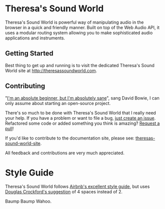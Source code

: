 Theresa's Sound World
=====================

Theresa's Sound World is powerful way of manipulating audio in the browser in a quick and friendly manner. Built on top of the Web Audio API, it uses a modular routing system allowing you to make sophisticated audio applications and instruments.

Getting Started
---------------

Best thing to get up and running is to visit the dedicated Theresa's Sound World site at <http://theresassoundworld.com>.

Contributing
------------
"[I'm an absolute beginner, but I'm absolutely sane](https://www.youtube.com/watch?v=r8NZa9wYZ_U)", sang David Bowie, I can only assume about starting an open-source project.

There's so much to be done with Theresa's Sound World that I really need your help. If you have a problem or want to file a bug, [just create an issue](https://github.com/stuartmemo/theresas-sound-world/issues). Refactored some code or added something you think is amazing? [Request a pull](https://github.com/stuartmemo/theresas-sound-world/pulls)!

If you'd like to contribute to the documentation site, please see: [theresas-sound-world-site](https://github.com/stuartmemo/theresas-sound-world-site).

All feedback and contributions are very much appreciated.

Style Guide
===========
Theresa's Sound World follows [Airbnb's excellent style guide](https://github.com/airbnb/javascript), but uses [Douglas Crockford's suggestion](http://javascript.crockford.com/code.html) of 4 spaces instead of 2.

Baump Baump Wahoo.

